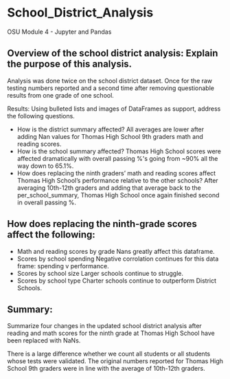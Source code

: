 # School_District_Analysis
OSU Module 4 - Jupyter and Pandas


## Overview of the school district analysis: Explain the purpose of this analysis.

Analysis was done twice on the school district dataset.  Once for the raw testing numbers reported and a second time after removing questionable results from one grade of one school.

Results: Using bulleted lists and images of DataFrames as support, address the following questions.

- How is the district summary affected?
  All averages are lower after adding Nan values for Thomas High School 9th graders math and reading scores.
- How is the school summary affected?
  Thomas High School scores were affected dramatically with overall passing %'s going from ~90% all the way down to 65.1%.
- How does replacing the ninth graders’ math and reading scores affect Thomas High School’s performance relative to the other schools?
  After averaging 10th-12th graders and adding that average back to the per_school_summary, Thomas High School once again finished second in overall passing %.


## How does replacing the ninth-grade scores affect the following:

- Math and reading scores by grade
  Nans greatly affect this dataframe.
- Scores by school spending
  Negative corrolation continues for this data frame: spending v performance.
- Scores by school size
  Larger schools continue to struggle.
- Scores by school type
  Charter schools continue to outperform District Schools.

## Summary: 

Summarize four changes in the updated school district analysis after reading and math scores for the ninth grade at Thomas High School have been replaced with NaNs.

There is a large difference whether we count all students or all students whose tests were validated.  The original numbers reported for Thomas High School 9th graders were in line with the average of 10th-12th graders.

